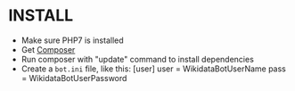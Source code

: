 # INSTALL
* Make sure PHP7 is installed
* Get [Composer](https://getcomposer.org/download/)
* Run composer with "update" command to install dependencies
* Create a `bot.ini` file, like this:
[user]
user = WikidataBotUserName
pass = WikidataBotUserPassword